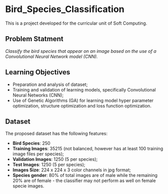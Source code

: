 # Bird_Species_Classification

This is a project developed for the curricular unit of Soft Computing.

## Problem Statment
_Classify the bird species that appear on an image based on the use of a Convolutional Neural Network
model (CNN)._

## Learning Objectives
- Preparation and analysis of dataset;
- Training and validation of learning models, specifically Convolutional Neural Networks (CNN);
- Use of Genetic Algorithms (GA) for learning model hyper parameter optimization, structure
optimization and loss function optimization.


## Dataset

The proposed dataset has the following features:
- **Bird Species**: 250
- **Training Images**: 35215 (not balanced, however has at least 100 training image files per
species);
- **Validation Images**: 1250 (5 per species);
- **Test Images**: 1250 (5 per species);
- **Images Size**: 224 x 224 x 3 color channels in jpg format;
- **Species gender**: 80% of total images are of male while the remaining 20% are of female - the classifier may not perform as well on female specie images.